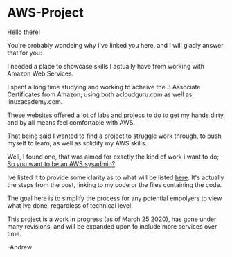 # AWS-Project
Hello there!

You're probably wondeing why I've linked you here, and I will gladly answer that for you:

I needed a place to showcase skills I actually have from working with Amazon Web Services. 

I spent a long time studying and working to acheive the 3 Associate Certificates from Amazon; using both acloudguru.com as well as linuxacademy.com. 

These websites offered a lot of labs and projecs to do to get my hands dirty, and by all means feel comfortable with AWS. 

That being said I wanted to find a project to ~~struggle~~ work through, to push myself to learn, as well as solidify my AWS skills. 

Well, I found one, that was aimed for exactly the kind of work i want to do; [So you want to be an AWS sysadmin?](https://www.reddit.com/r/sysadmin/comments/8inzn5/so_you_want_to_learn_aws_aka_how_do_i_learn_to_be/).

Ive listed it to provide some clarity as to what will be listed [here](https://github.com/Andrews-repo/AWS-Project/blob/master/gitignore.md). It's actually the steps from the post, linking to my code or the files containing the code.

The goal here is to simplify the process for any potential empolyers to view what ive done, regardless of technical level.

This project is a work in progress (as of March 25 2020), has gone under many revisions, and will be expanded upon to include more services over time.

-Andrew
